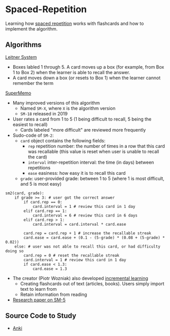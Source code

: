 # Spaced-Repetition
Learning how [spaced repetition](https://en.wikipedia.org/wiki/Spaced_repetition) works with flashcards and how to implement the algorithm.

## Algorithms
[Leitner System](https://en.wikipedia.org/wiki/Leitner_system)
* Boxes labled 1 through 5. A card moves up a box (for example, from Box 1 to Box 2) when the learner is able to recall the answer.
* A card moves down a box (or resets to Box 1) when the learner cannot remember the term

[SuperMemo](https://en.wikipedia.org/wiki/SuperMemo)
* Many improved versions of this algorithm
    * Named `SM-X`, where `X` is the algorithm version
    * `SM-18` released in 2019
* User rates a card from 1 to 5 (1 being difficult to recall, 5 being the easiest to recall)
    * Cards labeled "more difficult" are reviewed more frequently
* Sudo-code of `SM-2`:
    * `card` object contains the following fields:
        * `rep` repetition number: the number of times in a row that this card was recallable (this value is reset when user is unable to recall the card)
        * `interval` inter-repetition interval: the time (in days) between repetitions
        * `ease` easiness: how easy it is to recall this card
    * `grade`: user-provided grade: between 1 to 5 (where 1 is most difficult, and 5 is most easy)

```
sm2(card, grade):
    if grade >= 3: # user got the correct answer
        if card.rep == 0:
            card.interval = 1 # review this card in 1 day
        elif card.rep == 1:
            card.interval = 6 # review this card in 6 days
        elif card.rep > 1:
            card.interval = card.interval * card.ease
        
        card.rep = card.rep + 1 # increase the recallable streak
        card.ease = card.ease + (0.1 - (5-grade) * (0.08 + (5-grade) * 0.02))
    else: # user was not able to recall this card, or had difficulty doing so
        card.rep = 0 # reset the recallable streak
        card.interval = 1 # review this card in 1 day
        if card.ease < 1.3:
            card.ease = 1.3
```
* The creator (Piotr Wozniak) also developed [incremental learning](https://en.wikipedia.org/wiki/Incremental_reading)
    * Creating flashcards out of text (articles, books). Users simply import text to learn from
    * Retain information from reading
* [Research paper on SM-5](https://www.semanticscholar.org/paper/Optimization-of-repetition-spacing-in-the-practice-Wo%C5%BAniak-Gorzela%C5%84czyk/061ccfaff34c8f9a7eb539524919b08d7d81ef00?p2df)

## Source Code to Study
* [Anki](https://github.com/ankitects/anki)
